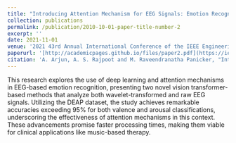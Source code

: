 ```yaml
---
title: "Introducing Attention Mechanism for EEG Signals: Emotion Recognition with Vision Transformers"
collection: publications
permalink: /publication/2010-10-01-paper-title-number-2
excerpt: ''
date: 2021-11-01
venue: '2021 43rd Annual International Conference of the IEEE Engineering in Medicine & Biology Society (EMBC)'
paperurl: '[http://academicpages.github.io/files/paper2.pdf](https://ieeexplore.ieee.org/abstract/document/9629837)'
citation: 'A. Arjun, A. S. Rajpoot and M. Raveendranatha Panicker, "Introducing Attention Mechanism for EEG Signals: Emotion Recognition with Vision Transformers," 2021 43rd Annual International Conference of the IEEE Engineering in Medicine & Biology Society (EMBC), Mexico, 2021'
---
```


This research explores the use of deep learning and attention mechanisms in EEG-based emotion recognition, presenting two novel vision transformer-based methods that analyze both wavelet-transformed and raw EEG signals. Utilizing the DEAP dataset, the study achieves remarkable accuracies exceeding 95% for both valence and arousal classifications, underscoring the effectiveness of attention mechanisms in this context. These advancements promise faster processing times, making them viable for clinical applications like music-based therapy.






